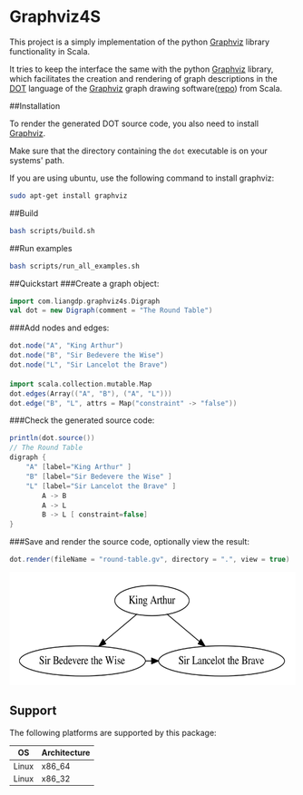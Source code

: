 # Graphviz4S

This project is a simply implementation of the python [Graphviz](https://github.com/xflr6/graphviz) library functionality in Scala.


It tries to keep the interface the same with the python [Graphviz](https://github.com/xflr6/graphviz) library, which facilitates the creation and rendering of graph descriptions in the [DOT](http://www.graphviz.org/doc/info/lang.html) language of the [Graphviz](http://www.graphviz.org/) graph drawing software([repo](https://github.com/ellson/graphviz/)) from Scala.

##Installation

To render the generated DOT source code, you also need to install [Graphviz](http://www.graphviz.org/Download.php).

Make sure that the directory containing the ``dot`` executable is on your
systems' path.

If you are using ubuntu, use the following command to install graphviz:
```bash
sudo apt-get install graphviz
```

##Build
```bash
bash scripts/build.sh
```

##Run examples
```bash
bash scripts/run_all_examples.sh
```

##Quickstart
###Create a graph object:
```scala
import com.liangdp.graphviz4s.Digraph
val dot = new Digraph(comment = "The Round Table")
```
###Add nodes and edges:
```scala
dot.node("A", "King Arthur")
dot.node("B", "Sir Bedevere the Wise")
dot.node("L", "Sir Lancelot the Brave")

import scala.collection.mutable.Map
dot.edges(Array(("A", "B"), ("A", "L")))
dot.edge("B", "L", attrs = Map("constraint" -> "false"))
```
###Check the generated source code:
```scala
println(dot.source())
// The Round Table
digraph {
	"A" [label="King Arthur" ]
	"B" [label="Sir Bedevere the Wise" ]
	"L" [label="Sir Lancelot the Brave" ]
		A -> B
		A -> L
		B -> L [ constraint=false]
}
```
###Save and render the source code, optionally view the result:
```scala
dot.render(fileName = "round-table.gv", directory = ".", view = true)
```
<div align='left'>
  <img src='results/round-table.png' height='200px'>
</div>

## Support
The following platforms are supported by this package:

OS | Architecture
--- | ---
Linux | x86_64
Linux | x86_32
